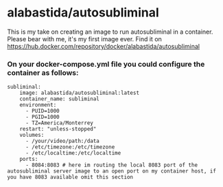 # alabastida/autosubliminal

This is my take on creating an image to run autosubliminal in a container. Please bear with me, it's my first image ever.
Find it on https://hub.docker.com/repository/docker/alabastida/autosubliminal

### On your docker-compose.yml file you could configure the container as follows:

```
subliminal:
    image: alabastida/autosubliminal:latest
    container_name: subliminal
    environment:
      - PUID=1000
      - PGID=1000
      - TZ=America/Monterrey
    restart: "unless-stopped"
    volumes:
      - /your/video/path:/data
      - /etc/timezone:/etc/timezone
      - /etc/localtime:/etc/localtime
    ports:
      - 8084:8083 # here im routing the local 8083 port of the autosubliminal server image to an open port on my container host, if you have 8083 available omit this section
```
